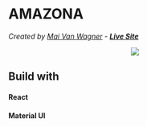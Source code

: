 # AMAZONA
*Created by <a href="https://maivw.github.io/" target="_blank">Mai Van Wagner</a> - **<a target="_blank" href="https://periodic-react.web.app/">Live Site</a>***

<p align="center">
  <img src="https://github.com/Maivw/periodic/blob/master/recording.gif?raw=true"/>
</p>

## Build with
#### React
#### Material UI
